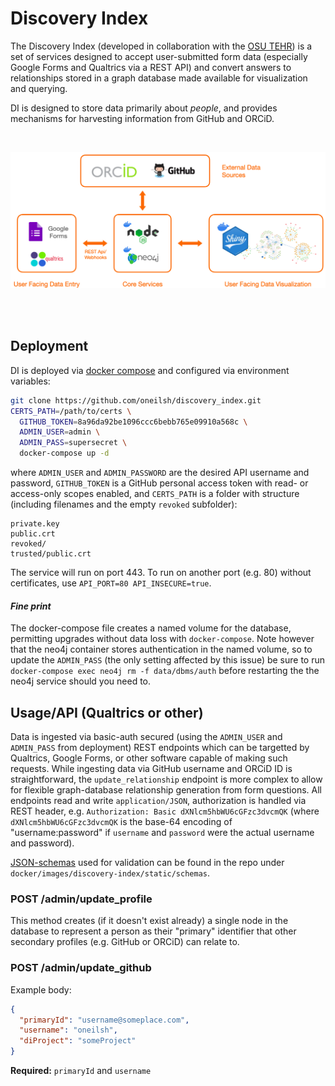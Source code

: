 
<!-- panels:start -->
<!-- div:title-panel -->

# Discovery Index

<!-- div:left-panel -->

The Discovery Index (developed in collaboration with the [OSU TEHR](https://ehsc.oregonstate.edu/)) is a set of services 
designed to accept user-submitted form data (especially Google Forms and Qualtrics via a REST API) and convert answers to relationships
stored in a graph database made available for visualization and querying. 

DI is designed to store data primarily about *people*, and provides mechanisms for harvesting information from GitHub and ORCiD. 


<br />

![](media/architecture_diagram.png ':size=70%')

<br />
<br />

<!-- div:right-panel -->

<!-- panels:end -->




<!-- panels:start -->
<!-- div:title-panel -->

## Deployment

<!-- div:left-panel -->

DI is deployed via [docker compose](https://docs.docker.com/compose/) and configured via environment variables:

```bash
git clone https://github.com/oneilsh/discovery_index.git
CERTS_PATH=/path/to/certs \
  GITHUB_TOKEN=8a96da92be1096ccc6bebb765e09910a568c \
  ADMIN_USER=admin \
  ADMIN_PASS=supersecret \
  docker-compose up -d
```

where `ADMIN_USER` and `ADMIN_PASSWORD` are the desired API username and password, `GITHUB_TOKEN` is a GitHub personal access token with read- or access-only scopes enabled, and `CERTS_PATH` is a folder with structure (including filenames and the empty `revoked` subfolder):

```
private.key
public.crt
revoked/
trusted/public.crt
```

The service will run on port 443. To run on another port (e.g. 80) without certificates, use `API_PORT=80 API_INSECURE=true`.

#### *Fine print*

The docker-compose file creates a named volume for the database, permitting upgrades without data loss with `docker-compose`. Note however
that the neo4j container stores authentication in the named volume, so to update the `ADMIN_PASS` (the only setting affected by this issue) be sure to run `docker-compose exec neo4j rm -f data/dbms/auth`
before restarting the the neo4j service should you need to. 

<!-- div:right-panel -->

<!-- panels:end -->






<!-- panels:start -->
<!-- div:title-panel -->

## Usage/API (Qualtrics or other)

<!-- div:left-panel -->

Data is ingested via basic-auth secured (using the `ADMIN_USER` and `ADMIN_PASS` from deployment) REST endpoints which can be targetted by Qualtrics,
Google Forms, or other software capable of making such requests. While ingesting data via GitHub username and ORCiD ID is straightforward, the `update_relationship`
endpoint is more complex to allow for flexible graph-database relationship generation from form questions. All endpoints read and write `application/JSON`, authorization is handled via REST header, e.g. `Authorization: Basic dXNlcm5hbWU6cGFzc3dvcmQK` (where `dXNlcm5hbWU6cGFzc3dvcmQK` is the base-64 encoding of "username:password" if `username` and `password` were the actual username and password).

[JSON-schemas](https://json-schema.org/) used for validation can be found in the repo under `docker/images/discovery-index/static/schemas`. 

### POST /admin/update_profile

This method creates (if it doesn't exist already) a single node in the database to represent a person as their "primary" identifier that other secondary profiles (e.g. GitHub or ORCiD) can relate to. 

### POST /admin/update_github

Example body: 

```json
{
  "primaryId": "username@someplace.com",
  "username": "oneilsh",
  "diProject": "someProject"
}
```

**Required:** `primaryId` and `username`



<!-- div:right-panel -->

<!-- panels:end -->

